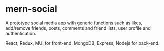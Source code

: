 # mern-social
A prototype social media app with generic functions such as likes, add/remove friends, posts, comments and friend lists, user profile and authentication.

React, Redux, MUI for front-end.
MongoDB, Express, Nodejs for back-end.
